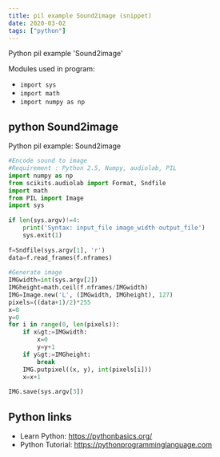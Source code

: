 ```yaml
---
title: pil example Sound2image (snippet)
date: 2020-03-02
tags: ["python"]
---
```

Python pil example 'Sound2image'


Modules used in program: 
* `import sys`
* `import math`
* `import numpy as np`

## python Sound2image

Python pil example: Sound2image

```python
#Encode sound to image
#Requirement : Python 2.5, Numpy, audiolab, PIL
import numpy as np
from scikits.audiolab import Format, Sndfile
import math
from PIL import Image
import sys
 
if len(sys.argv)!=4:
    print('Syntax: input_file image_width output_file')
    sys.exit(1)
 
f=Sndfile(sys.argv[1], 'r')
data=f.read_frames(f.nframes)
 
#Generate image
IMGwidth=int(sys.argv[2])
IMGheight=math.ceil(f.nframes/IMGwidth)
IMG=Image.new('L', (IMGwidth, IMGheight), 127)
pixels=((data+1)/2)*255
x=0
y=0
for i in range(0, len(pixels)):
    if x&gt;=IMGwidth:
        x=0
        y=y+1
    if y&gt;=IMGheight:
        break
    IMG.putpixel((x, y), int(pixels[i]))
    x=x+1
 
IMG.save(sys.argv[3])

```

## Python links

- Learn Python: https://pythonbasics.org/
- Python Tutorial: https://pythonprogramminglanguage.com

